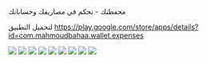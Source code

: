 

	
محفظتك - تحكم في مصاريفك وحساباتك


لتحميل التطبيق 
https://play.google.com/store/apps/details?id=com.mahmoudbahaa.wallet.expenses


<img src = "https://github.com/MahmoudMB/Expenses/blob/master/ScreenShot/main.jpg"/>

<img src = "https://github.com/MahmoudMB/Expenses/blob/master/ScreenShot/1.jpg"/>

<img src = "https://github.com/MahmoudMB/Expenses/blob/master/ScreenShot/2.jpg"/>


<img src = "https://github.com/MahmoudMB/Expenses/blob/master/ScreenShot/3.jpg"/>

<img src = "https://github.com/MahmoudMB/Expenses/blob/master/ScreenShot/4.jpg"/>


<img src = "https://github.com/MahmoudMB/Expenses/blob/master/ScreenShot/5.jpg"/>

<img src = "https://github.com/MahmoudMB/Expenses/blob/master/ScreenShot/6.jpg"/>

<img src = "https://github.com/MahmoudMB/Expenses/blob/master/ScreenShot/7.jpg"/>

<img src = "https://github.com/MahmoudMB/Expenses/blob/master/ScreenShot/8.jpg"/>


